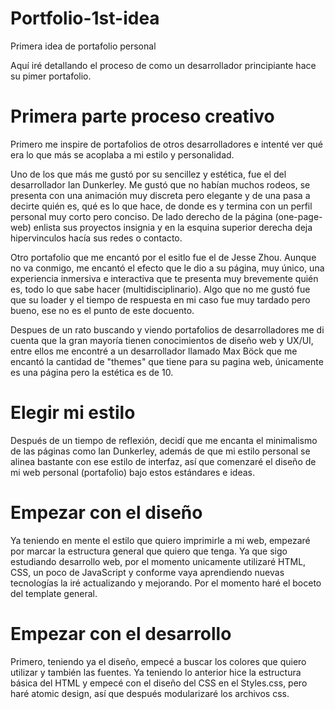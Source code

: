 # Portfolio-1st-idea
Primera idea de portafolio personal

Aquí iré detallando el proceso de como un desarrollador principiante hace su pimer portafolio.

# Primera parte proceso creativo 

Primero me inspire de portafolios de otros desarrolladores e intenté ver qué era lo que más se acoplaba a mi estilo y personalidad.

Uno de los que más me gustó por su sencillez y estética, fue el del desarrollador Ian Dunkerley. Me gustó que no habían muchos rodeos, se presenta con una animación muy discreta pero elegante y de una pasa a decirte quién es, qué es lo que hace, de donde es y termina con un perfil personal muy corto pero conciso.
De lado derecho de la página (one-page-web) enlista sus proyectos insignia y en la esquina superior derecha deja hipervinculos hacía sus redes o contacto.

Otro portafolio que me encantó por el esitlo fue el de Jesse Zhou. Aunque no va conmigo, me encantó el efecto que le dio a su página, muy único, una experiencia inmersiva e interactiva que te presenta muy brevemente quién es, todo lo que sabe hacer (multidisciplinario).
Algo que no me gustó fue que su loader y el tiempo de respuesta en mi caso fue muy tardado pero bueno, ese no es el punto de este docuento.

Despues de un rato buscando y viendo portafolios de desarrolladores me di cuenta que la gran mayoría tienen conocimientos de diseño web y UX/UI, entre ellos me encontré a un desarrollador llamado Max Böck que me encantó la cantidad de "themes" que tiene para su pagina web, únicamente es una página pero la estética es de 10.

# Elegir mi estilo

Después de un tiempo de reflexión, decidí que me encanta el minimalismo de las páginas como Ian Dunkerley, además de que mi estilo personal se alinea bastante con ese estilo de interfaz, así que comenzaré el diseño de mi web personal (portafolio) bajo estos estándares e ideas.

# Empezar con el diseño

Ya teniendo en mente el estilo que quiero imprimirle a mi web, empezaré por marcar la estructura general que quiero que tenga.
Ya que sigo estudiando desarrollo web, por el momento unicamente utilizaré HTML, CSS, un poco de JavaScript y conforme vaya aprendiendo nuevas tecnologías la iré actualizando y mejorando. Por el momento haré el boceto del template general.

# Empezar con el desarrollo 

Primero, teniendo ya el diseño, empecé a buscar los colores que quiero utilizar y también las fuentes.
Ya teniendo lo anterior hice la estructura básica del HTML y empecé con el diseño del CSS en el Styles.css, pero haré atomic design, así que después modularizaré los archivos css.